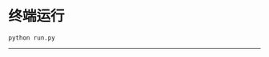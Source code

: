 # 终端运行

```shell
python run.py
```
********************************************************************************************